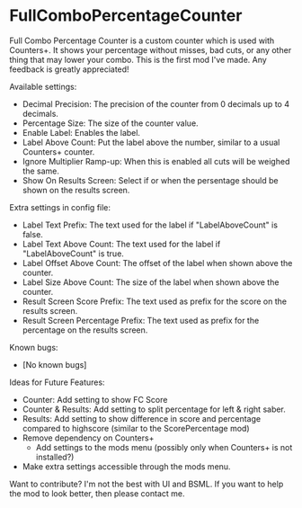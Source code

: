 # FullComboPercentageCounter
 
Full Combo Percentage Counter is a custom counter which is used with Counters+.
It shows your percentage without misses, bad cuts, or any other thing that may lower your combo.
This is the first mod I've made. Any feedback is greatly appreciated!

Available settings:
- Decimal Precision: The precision of the counter from 0 decimals up to 4 decimals.
- Percentage Size: The size of the counter value.
- Enable Label: Enables the label.
- Label Above Count: Put the label above the number, similar to a usual Counters+ counter.
- Ignore Multiplier Ramp-up: When this is enabled all cuts will be weighed the same.
- Show On Results Screen: Select if or when the persentage should be shown on the results screen.

Extra settings in config file:
- Label Text Prefix: The text used for the label if "LabelAboveCount" is false.
- Label Text Above Count: The text used for the label if "LabelAboveCount" is true.
- Label Offset Above Count: The offset of the label when shown above the counter.
- Label Size Above Count: The size of the label when shown above the counter.
- Result Screen Score Prefix: The text used as prefix for the score on the results screen.
- Result Screen Percentage Prefix: The text used as prefix for the percentage on the results screen.

Known bugs:
- [No known bugs]

Ideas for Future Features:
- Counter: Add setting to show FC Score
- Counter & Results: Add setting to split percentage for left & right saber.
- Results: Add setting to show difference in score and percentage compared to highscore (similar to the ScorePercentage mod)
- Remove dependency on Counters+
  - Add settings to the mods menu (possibly only when Counters+ is not installed?)
- Make extra settings accessible through the mods menu.

Want to contribute?
I'm not the best with UI and BSML. If you want to help the mod to look better, then please contact me.
